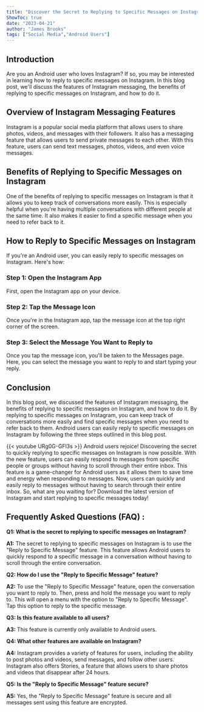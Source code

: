 ```yaml
---
title: "Discover the Secret to Replying to Specific Messages on Instagram - Android Users Rejoice!"
ShowToc: true 
date: "2023-04-21"
author: "James Brooks" 
tags: ["Social Media","Android Users"]
---
```

## Introduction

Are you an Android user who loves Instagram? If so, you may be interested in learning how to reply to specific messages on Instagram. In this blog post, we'll discuss the features of Instagram messaging, the benefits of replying to specific messages on Instagram, and how to do it. 

## Overview of Instagram Messaging Features

Instagram is a popular social media platform that allows users to share photos, videos, and messages with their followers. It also has a messaging feature that allows users to send private messages to each other. With this feature, users can send text messages, photos, videos, and even voice messages. 

## Benefits of Replying to Specific Messages on Instagram

One of the benefits of replying to specific messages on Instagram is that it allows you to keep track of conversations more easily. This is especially helpful when you're having multiple conversations with different people at the same time. It also makes it easier to find a specific message when you need to refer back to it. 

## How to Reply to Specific Messages on Instagram

If you're an Android user, you can easily reply to specific messages on Instagram. Here's how:

### Step 1: Open the Instagram App

First, open the Instagram app on your device.

### Step 2: Tap the Message Icon

Once you're in the Instagram app, tap the message icon at the top right corner of the screen.

### Step 3: Select the Message You Want to Reply to

Once you tap the message icon, you'll be taken to the Messages page. Here, you can select the message you want to reply to and start typing your reply.

## Conclusion

In this blog post, we discussed the features of Instagram messaging, the benefits of replying to specific messages on Instagram, and how to do it. By replying to specific messages on Instagram, you can keep track of conversations more easily and find specific messages when you need to refer back to them. Android users can easily reply to specific messages on Instagram by following the three steps outlined in this blog post.

{{< youtube URg0G-GFl3s >}} 
Android users rejoice! Discovering the secret to quickly replying to specific messages on Instagram is now possible. With the new feature, users can easily respond to messages from specific people or groups without having to scroll through their entire inbox. This feature is a game-changer for Android users as it allows them to save time and energy when responding to messages. Now, users can quickly and easily reply to messages without having to search through their entire inbox. So, what are you waiting for? Download the latest version of Instagram and start replying to specific messages today!

## Frequently Asked Questions (FAQ) :
**Q1: What is the secret to replying to specific messages on Instagram?**

**A1:** The secret to replying to specific messages on Instagram is to use the "Reply to Specific Message" feature. This feature allows Android users to quickly respond to a specific message in a conversation without having to scroll through the entire conversation.

**Q2: How do I use the "Reply to Specific Message" feature?**

**A2:** To use the "Reply to Specific Message" feature, open the conversation you want to reply to. Then, press and hold the message you want to reply to. This will open a menu with the option to "Reply to Specific Message". Tap this option to reply to the specific message.

**Q3: Is this feature available to all users?**

**A3:** This feature is currently only available to Android users. 

**Q4: What other features are available on Instagram?**

**A4:** Instagram provides a variety of features for users, including the ability to post photos and videos, send messages, and follow other users. Instagram also offers Stories, a feature that allows users to share photos and videos that disappear after 24 hours. 

**Q5: Is the "Reply to Specific Message" feature secure?**

**A5:** Yes, the "Reply to Specific Message" feature is secure and all messages sent using this feature are encrypted.


